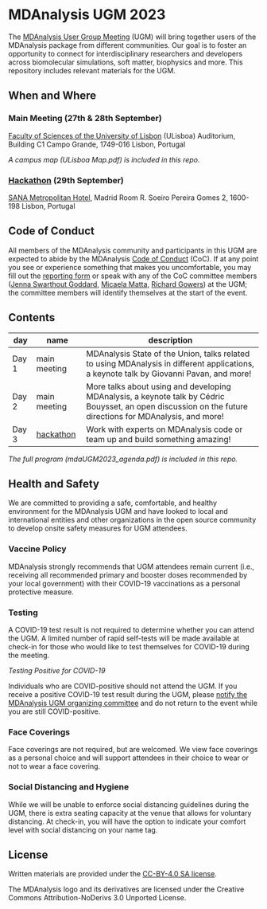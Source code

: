 # MDAnalysis UGM 2023
The [MDAnalysis User Group Meeting](https://www.mdanalysis.org/pages/ugm2023/) (UGM) will bring together users of the MDAnalysis package from different communities. Our goal is to foster an opportunity to connect for interdisciplinary researchers and developers across biomolecular simulations, soft matter, biophysics and more. This repository includes relevant materials for the UGM.

## When and Where
### **Main Meeting (27th & 28th September)**

[Faculty of Sciences of the University of Lisbon](https://www.ulisboa.pt/en/unidade-organica/faculty-sciences) (ULisboa) Auditorium, Building C1
Campo Grande, 1749-016 Lisbon, Portugal

*A campus map (ULisboa Map.pdf) is included in this repo.* 

### **[Hackathon](./hackathon) (29th September)**

[SANA Metropolitan Hotel](https://www.sanahotels.com/en/hotel/sana-metropolitan/), Madrid Room
R. Soeiro Pereira Gomes 2, 1600-198 Lisbon, Portugal

## Code of Conduct
All members of the MDAnalysis community and participants in this UGM are expected to abide by the MDAnalysis [Code of Conduct](https://www.mdanalysis.org/pages/conduct/) (CoC). If at any point you see or experience something that makes you uncomfortable, you may fill out the [reporting form](https://forms.gle/r2SMU4XcwM814CpJ9) or speak with any of the CoC committee members ([Jenna Swarthout Goddard](mailto:community@mdanalysis.org), [Micaela Matta](mailto:micaela@mdanalysis.org), [Richard Gowers](mailto:richard@mdanalysis.org)) at the UGM; the committee members will identify themselves at the start of the event.

## Contents

| day   | name                     | description       |
|-------|--------------------------|-------------------|
| Day 1 | main meeting             | MDAnalysis State of the Union, talks related to using MDAnalysis in different applications, a keynote talk by Giovanni Pavan, and more! |
| Day 2 | main meeting             | More talks about using and developing MDAnalysis, a keynote talk by Cédric Bouysset, an open discussion on the future directions for MDAnalysis, and more! |
| Day 3 | [hackathon](./hackathon) | Work with experts on MDAnalysis code or team up and build something amazing! |

*The full program (mdaUGM2023_agenda.pdf) is included in this repo.* 

## Health and Safety
We are committed to providing a safe, comfortable, and healthy environment for the MDAnalysis UGM and have looked to local and international entities and other organizations in the open source community to develop onsite safety measures for UGM attendees.

### Vaccine Policy
MDAnalysis strongly recommends that UGM attendees remain current (i.e., receiving all recommended primary and booster doses recommended by your local government) with their COVID-19 vaccinations as a personal protective measure.

### Testing
A COVID-19 test result is not required to determine whether you can attend the UGM. A limited number of rapid self-tests will be made available at check-in for those who would like to test themselves for COVID-19 during the meeting.

*Testing Positive for COVID-19*

Individuals who are COVID-positive should not attend the UGM. If you receive a positive COVID-19 test result during the UGM, please [notify the MDAnalysis UGM organizing committee](mailto:ugm@mdanalysis.org) and do not return to the event while you are still COVID-positive.

### Face Coverings
Face coverings are not required, but are welcomed. We view face coverings as a personal choice and will support attendees in their choice to wear or not to wear a face covering.

### Social Distancing and Hygiene
While we will be unable to enforce social distancing guidelines during the UGM, there is extra seating capacity at the venue that allows for voluntary distancing. At check-in, you will have the option to indicate your comfort level with social distancing on your name tag.

## License

Written materials are provided under the [CC-BY-4.0 SA license](LICENSE.md).

The MDAnalysis logo and its derivatives are licensed under the Creative Commons Attribution-NoDerivs 3.0 Unported License.
